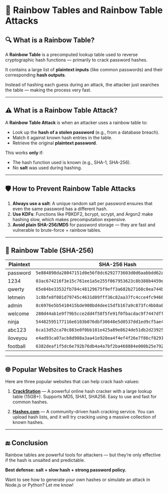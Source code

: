 # 🌈 Rainbow Tables and Rainbow Table Attacks

## 🔍 What is a Rainbow Table?

A **Rainbow Table** is a precomputed lookup table used to reverse cryptographic hash functions — primarily to crack password hashes.

It contains a large list of **plaintext inputs** (like common passwords) and their corresponding **hash outputs**.

Instead of hashing each guess during an attack, the attacker just searches the table — making the process very fast.

---

## ⚠️ What is a Rainbow Table Attack?

A **Rainbow Table Attack** is when an attacker uses a rainbow table to:

- Look up the **hash of a stolen password** (e.g., from a database breach).
- Match it against known hash entries in the table.
- Retrieve the original **plaintext password**.

This works **only** if:

- The hash function used is known (e.g., SHA-1, SHA-256).
- No **salt** was used during hashing.

---

## 🛡️ How to Prevent Rainbow Table Attacks

1. **Always use a salt**: A unique random salt per password ensures that even the same password has a different hash.
2. **Use KDFs**: Functions like PBKDF2, bcrypt, scrypt, and Argon2 make hashing slow, which makes precomputation expensive.
3. **Avoid plain SHA-256/MD5** for password storage — they are fast and vulnerable to brute-force + rainbow tables.

---

## 🧪 Rainbow Table (SHA-256)

| Plaintext | SHA-256 Hash                                                       |
| --------- | ------------------------------------------------------------------ |
| password  | `5e884898da28047151d0e56f8dc6292773603d0d6aabbdd62a11ef721d1542d8` |
| 1234      | `03ac674216f3e15c761ee1a5e255f067953623c8b388b4459e13f978d7c846f4` |
| qwerty    | `65e84be33532fb784c48129675f9eff3a682b27168c0ea744b2cf58ee02337c5` |
| letmein   | `1c8bfe8f801d79745c4631d09fff36c82aa37fc4cce4fc946683d7b336b63032` |
| admin     | `8c6976e5b5410415bde908bd4dee15dfb167a9c873fc4bb8a81f6f2ab448a918` |
| welcome   | `280d44ab1e9f79b5cce2dd4f58f5fe91f0fbacdac9f7447dffc318ceb79f2d02` |
| ninja     | `54482595177116e6103b076dbf30648e5d0537dd1ed9cf5ae4562fa8a700d47b` |
| abc123    | `6ca13d52ca70c883e0f0bb101e425a89e8624de51db2d2392593af6a84118090` |
| iloveyou  | `e4ad93ca07acb8d908a3aa41e920ea4f4ef4f26e7f86cf8291c5db289780a5ae` |
| football  | `6382deaf1f5dc6e792b76db4a4a7bf2ba468884e000b25e7928e621e27fb23cb` |

---

## 🌐 Popular Websites to Crack Hashes

Here are three popular websites that can help crack hash values:

1. **[CrackStation](https://crackstation.net/)** — A powerful online hash cracker with a large lookup table (15GB+). Supports MD5, SHA1, SHA256. Easy to use and fast for common hashes.

2. **[Hashes.com](https://hashes.com/)** — A community-driven hash cracking service. You can upload hash lists, and it will try cracking using a massive collection of known hashes.

---

## 🔚 Conclusion

Rainbow tables are powerful tools for attackers — but they’re only effective if the hash is unsalted and predictable.

**Best defense: salt + slow hash + strong password policy.**

Want to see how to generate your own hashes or simulate an attack in Node.js or Python? Let me know!
